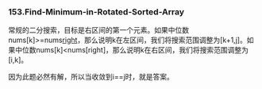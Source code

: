### 153.Find-Minimum-in-Rotated-Sorted-Array

常规的二分搜索，目标是右区间的第一个元素。如果中位数nums[k]>=nums[right](右区间第一个元素)，那么说明k在左区间，我们将搜索范围调整为[k+1,j]。如果中位数nums[k]<nums[right]，那么说明k在右区间，我们将搜索范围调整为[i,k]。

因为此题必然有解，所以当收敛到i==j时，就是答案。
